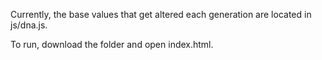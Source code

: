 Currently, the base values that get altered each generation are located in js/dna.js.

To run, download the folder and open index.html.